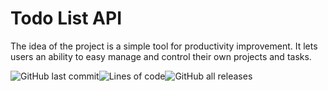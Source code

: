 # Todo List API
<p>The idea of the project is a simple tool for productivity improvement. It lets users an ability to easy manage and control their own projects and tasks.</p>
<div style="display: flex;">
<img alt="GitHub last commit" src="https://img.shields.io/github/last-commit/kseniia-myronenko/todo-list-api?logoColor=orange&style=for-the-badge">
<img alt="Lines of code" src="https://img.shields.io/tokei/lines/github.com/kseniia-myronenko/todo-list-api?style=for-the-badge">
<img alt="GitHub all releases" src="https://img.shields.io/github/downloads/kseniia-myronenko/todo-list-api/total">
</div>
